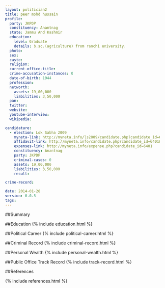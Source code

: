 ```yaml
---
layout: politician2
title: peer mohd hussain
profile: 
  party: JKPDP
  constituency: Anantnag
  state: Jammu And Kashmir
  education: 
    level: Graduate
    details: b.sc.(agriculture) from ranchi university.
  photo: 
  sex: 
  caste: 
  religion: 
  current-office-title: 
  crime-accusation-instances: 0
  date-of-birth: 1944
  profession: 
  networth: 
    assets: 19,00,000
    liabilities: 3,50,000
  pan: 
  twitter: 
  website: 
  youtube-interview: 
  wikipedia: 

candidature: 
  - election: Lok Sabha 2009
    myneta-link: http://myneta.info/ls2009/candidate.php?candidate_id=6401
    affidavit-link: http://myneta.info/candidate.php?candidate_id=6401&scan=original
    expenses-link: http://myneta.info/expense.php?candidate_id=6401
    constituency: Anantnag 
    party: JKPDP
    criminal-cases: 0
    assets: 19,00,000
    liabilities: 3,50,000
    result:  

crime-record: 

date: 2014-01-28
version: 0.0.5
tags: 
---
```

##Summary


##Education
{% include education.html %}


##Political Career
{% include political-career.html %}


##Criminal Record
{% include criminal-record.html %}


##Personal Wealth
{% include personal-wealth.html %}


##Public Office Track Record
{% include track-record.html %}


##References


{% include references.html %}